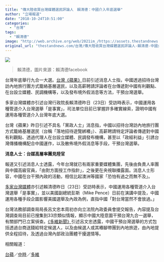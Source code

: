 ```yaml
---
title: "傳大陸收買台灣媒體選民評論人　賴清德：中國介入年底選舉"
author: "立場報道"
date: "2018-10-24T10:51:00"
categories:
  - "台灣"
tags:
  - "賴清德"
image: "http://web.archive.org/web/2021im_/https://assets.thestandnews.com/media/photos/39227343_2239483239402016_7239295711030804480_n_AoVPj.png"
original_url: "thestandnews.com/台灣/傳大陸收買台灣媒體選民評論人-賴清德-中國介入年底選舉"
---
```

![](http://web.archive.org/web/2021im_/https://assets.thestandnews.com/media/photos/39227343_2239483239402016_7239295711030804480_n_AoVPj.png)
> 賴清德，圖片來源：賴清德facebook

台灣年底舉行九合一大選。[台灣《蘋果》](http://web.archive.org/web/20211229132526/https://tw.appledaily.com/new/realtime/20181023/1452374/)日前引述消息人士指，中國透過招待台灣訪內地旅行團方式籠絡基層選民，以及高薪聘請評論者在台傳遞對中國有利觀點、在台設立媒體、民調機構等，以及發布境外假消息等方法，干預台灣選舉。

多家台灣媒體亦引述台灣行政院長賴清德昨日（23日）受訪時表示，中國運用各種管道介入台灣選舉「是事實」，司法單位目前已掌握許多確實線索，證明中國有運用各種管道介入台灣年底大選。

台灣《蘋果》昨日引述不具名「黨政人士」消息指，中國以招待台灣訪內地旅行團方式籠絡基層選民（台稱「落地招待遊覽綁樁」）、高薪聘請特定評論者傳遞對中國有利觀點、透過代理人在台設立媒體、民調發布機構，甚至以「政經利益」引誘台灣傳播機構配合中國運作，以及散佈境外假消息等手段，干預台灣選舉。

**消息人士：台媒高層率團見陸官**

報道又引述消息人士透露，今年台灣就已有兩家重要媒體集團，先後由負責人率團與中國高級官員，「由對方面授工作指針」，之後更在央視聯播露面。消息人士形容，中國在台干預內政的活動，相信比起澳洲等國家「恐怕有過之而無不及」。

[多家台灣媒體](http://web.archive.org/web/20211229132526/https://www.nownews.com/news/20181023/3028985/)亦引述賴清德昨日（23日）受訪時表示，中國運用各種管道介入台灣選舉「是事實」，並以美國副總統彭斯（Mike Pence）日前在演講中提及，中國運用各種手段企圖影響美國選舉及內政為例，直指中國「對台灣當然不會放過。」

台灣法務部調查局局長呂文忠本周初亦向立法院內政委員會提交報告，內容提及台灣調查局目前已搜集到33宗類似情報，顯示中國大陸意圖干預台灣九合一選舉，有關部門已立案偵查。[《多維新聞》](http://web.archive.org/web/20211229132526/http://news.dwnews.com/taiwan/big5/news/2018-10-22/60092494.html)引述呂文忠透露，中國干預台灣選舉的方式包括透過台商送錢給特定候選人，以及由候選人或其樁腳帶團到內地旅遊，由內地提供全程招待，及透過台灣內部政治團體干擾選情等。

相關報道：

[台蘋](http://web.archive.org/web/20211229132526/https://tw.appledaily.com/new/realtime/20181023/1452374/)／[中時](http://web.archive.org/web/20211229132526/https://www.chinatimes.com/realtimenews/20181023001503-260407)／[多維](http://web.archive.org/web/20211229132526/http://news.dwnews.com/taiwan/big5/news/2018-10-22/60092494.html)